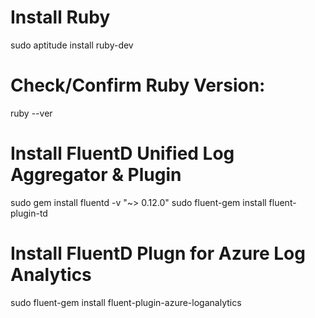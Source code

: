 # Install Ruby
sudo aptitude install ruby-dev

# Check/Confirm Ruby Version:
ruby --ver

# Install FluentD Unified Log Aggregator & Plugin
sudo gem install fluentd -v "~> 0.12.0"
sudo fluent-gem install fluent-plugin-td

# Install FluentD Plugn for Azure Log Analytics
sudo fluent-gem install fluent-plugin-azure-loganalytics

